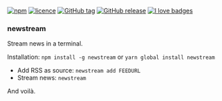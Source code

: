 [![npm](https://img.shields.io/npm/v/newstream.svg?style=flat-square)](https://www.npmjs.com/package/newstream)
[![licence](https://img.shields.io/npm/l/newstream.svg?style=flat-square)](https://github.com/ctrlaltdev/newstream/blob/master/LICENCE.md)
[![GitHub tag](https://img.shields.io/github/tag/ctrlaltdev/newstream.svg?style=flat-square)](https://github.com/ctrlaltdev/newstream/tags)
[![GitHub release](https://img.shields.io/github/release/ctrlaltdev/newstream.svg?style=flat-square)](https://github.com/ctrlaltdev/newstream/releases)
[![I love badges](https://img.shields.io/badge/I%20love-badges-FF00FF.svg?style=flat-square)](https://shields.io)

### newstream
Stream news in a terminal.

Installation: `npm install -g newstream` or `yarn global install newstream`

* Add RSS as source: `newstream add FEEDURL`
* Stream news: `newstream`

And voilà.